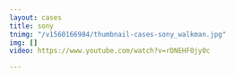 ```yaml
---
layout: cases
title: sony
tnimg: "/v1560166984/thumbnail-cases-sony_walkman.jpg"
img: []
video: https://www.youtube.com/watch?v=rDNEHF0jy0c

---
```

